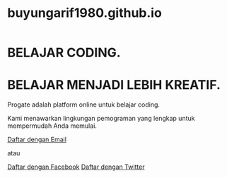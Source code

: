 # buyungarif1980.github.io

<!DOCTYPE html>
<html>
  <head>
    <meta charset="utf-8">
    <title>Progate</title>
    <link rel="stylesheet" href="stylesheet.css">
  </head>
  <body>
    <header>
    </header>
    <div class="top-wrapper">
      <div class="container">
        <h1>BELAJAR CODING.</h1>
        <h1>BELAJAR MENJADI LEBIH KREATIF.</h1>
        <p>Progate adalah platform online untuk belajar coding.</p>
        <p>Kami menawarkan lingkungan pemograman yang lengkap untuk mempermudah Anda memulai.</p>
        <div class="btn-wrapper">
          <a href="#" class="btn signup">Daftar dengan Email</a>
          <p>atau</p>
          <a href="#" class="btn facebook">Daftar dengan Facebook</a>
          <a href="#" class="btn twitter">Daftar dengan Twitter</a>
        </div>
      </div>
    </div>
    <div class="lesson-wrapper">
    </div>
    <div class="message-wrapper">
    </div>
    <footer>
    </footer>
  </body>
</html>
